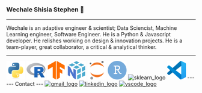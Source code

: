 ### Wechale Shisia Stephen 👋

---
Wechale is an adaptive engineer & scientist; Data Sciencist, Machine Learning engineer, Software Engineer. 
He is a Python & Javascript developer. 
He relishes working on design & innovation projects. He is a team-player, great collaborator, a critical & analytical thinker. 

---

<img src='https://github.com/devicons/devicon/blob/master/icons/python/python-original.svg' alt='python_logo' width='50' height='50'/>
<img src='https://github.com/devicons/devicon/blob/master/icons/r/r-original.svg' alt='R_logo' width='50' height='50'/>
<img src='https://github.com/devicons/devicon/blob/master/icons/tensorflow/tensorflow-original.svg' alt='tensorflow_logo' width='50' height='50'/>
<img src='https://github.com/devicons/devicon/blob/master/icons/numpy/numpy-original.svg' alt='numpy_logo' width='50' height='50'/>
<img src='https://github.com/devicons/devicon/blob/master/icons/jupyter/jupyter-original.svg' alt='jupyter_logo' width='50' height='50'/>
<img src='https://github.com/devicons/devicon/blob/master/icons/rstudio/rstudio-original.svg' alt='rstudio_logo' width='50' height='50'/>
<img src='https://seeklogo.com/images/S/scikit-learn-logo-8766D07E2E-seeklogo.com.png' alt='sklearn_logo' width='50' height='50'/>
<img src='https://github.com/devicons/devicon/blob/master/icons/vscode/vscode-original.svg' alt='vscode_logo' width='50' height='50'/>
------
Contact
---
<a href='mailto:stevensheasier@gmail.com' target='_blank'><img src='https://cdn.worldvectorlogo.com/logos/official-gmail-icon-2020-.svg' alt='gmail_logo' width='25' height='25'/></a>
<a href='https://www.linkedin.com/in/stephen-shisia-105924450/' target='_blank'><img src='https://cdn.worldvectorlogo.com/logos/linkedin-icon-2.svg' alt='linkedin_logo' width='25' height='25'/></a>
<a href='https://wa.me/+25479972433' target='_blank'><img src='https://cdn.worldvectorlogo.com/logos/whatsapp-symbol.svg' alt='vscode_logo' width='25' height='25'/></a>

















